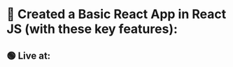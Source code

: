 <h1>🚀 Created a Basic React App in React JS (with these key features):</h1>
<h3></h3>
<h3></h3>
<h3></h3>
<h3></h3>

<h2>🟢 Live at:  </h2>
